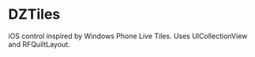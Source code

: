 DZTiles
=======

iOS control inspired by Windows Phone Live Tiles. Uses UICollectionView and RFQuiltLayout.

